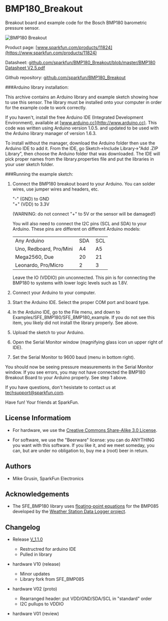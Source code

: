 BMP180_Breakout
===============

Breakout board and example code for the Bosch BMP180 barometric pressure sensor.

![BMP180 Breakout](https://dlnmh9ip6v2uc.cloudfront.net/images/products/1/1/8/2/4/11824-01.jpg)

Product page: [www.sparkfun.com/products/11824](https://www.sparkfun.com/products/11824)

Datasheet: [github.com/sparkfun/BMP180_Breakout/blob/master/BMP180 Datasheet V2.5.pdf](https://github.com/sparkfun/BMP180_Breakout/blob/master/BMP180%20Datasheet%20V2.5.pdf?raw=true)

Github repository: [github.com/sparkfun/BMP180_Breakout](https://github.com/sparkfun/BMP180_Breakout)

###Arduino library installation:

This archive contains an Arduino library and example sketch showing how to use this sensor. The library must be installed onto your computer in order for the example code to work correctly.

If you haven't, install the free Arduino IDE (Integrated Development Environment), available at [www.arduino.cc](http://www.arduino.cc). This code was written using Arduino version 1.0.5. and updated to be used with the Arduino library manager of version 1.6.3.

To install without the manager, download the Arduino folder then use the Arduino IDE to add it.  From the IDE, go Sketch->Include Library->"Add .ZIP Library", then choose the Arduino folder that was downloaded.  The IDE will pick proper names from the library.properties file and put the libraries in your user sketch folder.


###Running the example sketch:

<ol start=1>
<li>Connect the BMP180 breakout board to your Arduino. You can solder wires, use jumper wires and headers, etc.
<p>
"-" (GND) to GND
<br>
"+" (VDD) to 3.3V
<p>
(WARNING: do not connect "+" to 5V or the sensor will be damaged!)
<p>
You will also need to connect the I2C pins (SCL and SDA) to your Arduino.
These pins are different on different Arduino models:
<p>
<table>
<tr>
<td>Any Arduino</td>
<td>SDA&nbsp;</td>
<td>SCL</td>
</tr>
<tr>
<td>Uno, Redboard, Pro/Mini&nbsp;</td>
<td>A4</td>
<td>A5</td>
</tr>
<tr>
<td>Mega2560, Due</td>
<td>20</td>
<td>21</td>
</tr>
<tr>
<td>Leonardo, Pro/Micro</td>
<td>2</td>
<td>3</td>
</tr>
</table> 
<p>
Leave the IO (VDDIO) pin unconnected. This pin is for connecting
the BMP180 to systems with lower logic levels such as 1.8V.
</li>
<li>
Connect your Arduino to your computer.
<p>
</li>
<li>
Start the Arduino IDE. Select the proper COM port and board type.
<p>
</li>
<li>
In the Arduino IDE, go to the File menu, and down to Examples/SFE_BMP180/SFE_BMP180_example. If you do not see this item, you likely did not install the library properly. See above.
<p>
</li>
<li>
Upload the sketch to your Arduino.
<p>
</li>
<li>
Open the Serial Monitor window (magnifying glass icon un upper right of IDE).
<p>
</li>
<li>
Set the Serial Monitor to 9600 baud (menu in bottom right).
<p>
</li>
</ol>
You should now be seeing pressure measurements in the Serial Monitor window. If you see errors, you may not have connected the BMP180 Breakout Board to your Arduino properly. See step 1 above.

If you have questions, don't hesistate to contact us at techsupport@sparkfun.com.

Have fun!
Your friends at SparkFun.

License Informatiom
-------------------

 * For hardware, we use the [Creative Commons Share-Alike 3.0 License](http://creativecommons.org/licenses/by-sa/3.0).

 * For software, we use the "Beerware" license: you can do ANYTHING you want with this software. If you like it, and we meet someday, you can, but are under no obligation to, buy me a (root) beer in return.

Authors
-------

 * Mike Grusin, SparkFun Electronics

Acknowledgements
----------------

 * The SFE_BMP180 library uses [floating-point equations](http://wmrx00.sourceforge.net/Arduino/BMP085-Calcs.pdf) for the BMP085 developed by the [Weather Station Data Logger project](http://wmrx00.sourceforge.net/).

Changelog
---------
+ Release [V_1.1.0](https://github.com/sparkfun/BMP180_Breakout/tree/V_1.1.0)
	* Restructred for arduino IDE
	* Pulled in library
	
+ hardware V10 (release)

	* Minor updates
	* Library fork from SFE_BMP085

+ hardware V02 (proto)

	* Rearranged header: put VDD/GND/SDA/SCL in "standard" order
	* I2C pullups to VDDIO

+ hardware V01 (review)